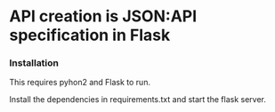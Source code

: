 # API creation is JSON:API specification in Flask
### Installation

This requires pyhon2 and Flask to run.

Install the dependencies in requirements.txt  and start the flask server.
